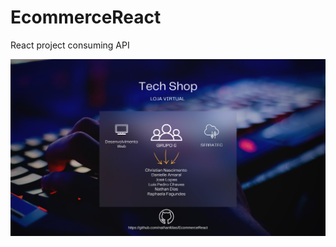 # EcommerceReact
React project consuming API

![](https://github.com/daniamaral27/Desenvolvimento-Web-React-/blob/004bcbe876bad3c1b370da5e490d53993314e8d7/Site%20para%20Link%20na%20Bio%20Tecnologia%20e%20Jogos%20Escuro%20Simples%20Azul-escuro.png)
